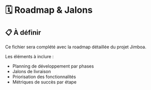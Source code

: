# 🗓️ Roadmap & Jalons

## 📋 À définir

Ce fichier sera complété avec la roadmap détaillée du projet Jimboa.

Les éléments à inclure :

- Planning de développement par phases
- Jalons de livraison
- Priorisation des fonctionnalités
- Métriques de succès par étape
